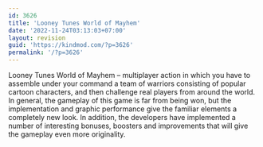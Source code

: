 ```yaml
---
id: 3626
title: 'Looney Tunes World of Mayhem'
date: '2022-11-24T03:13:03+07:00'
layout: revision
guid: 'https://kindmod.com/?p=3626'
permalink: '/?p=3626'
---
```


Looney Tunes World of Mayhem – multiplayer action in which you have to assemble under your command a team of warriors consisting of popular cartoon characters, and then challenge real players from around the world. In general, the gameplay of this game is far from being won, but the implementation and graphic performance give the familiar elements a completely new look. In addition, the developers have implemented a number of interesting bonuses, boosters and improvements that will give the gameplay even more originality.